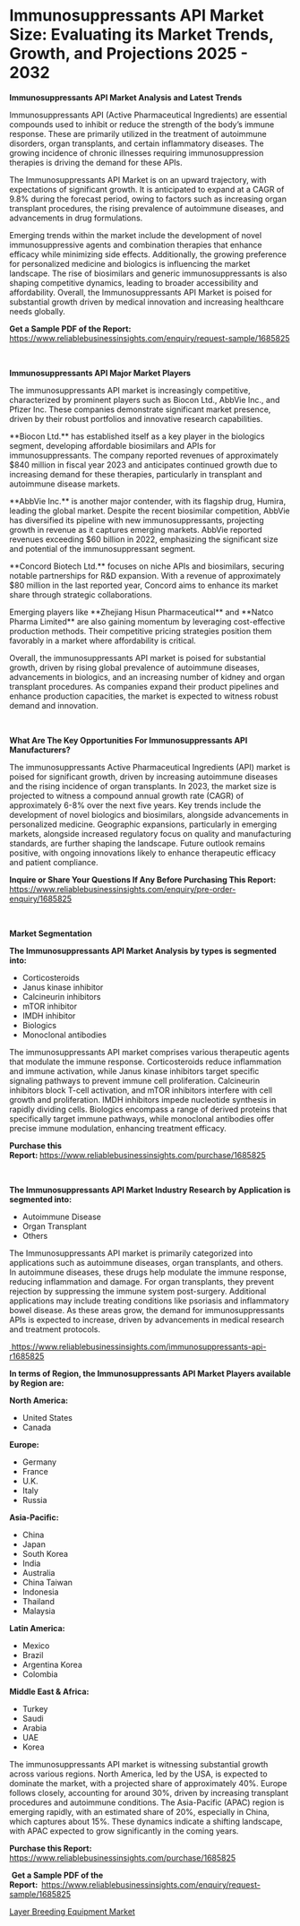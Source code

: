 <p><h1>Immunosuppressants API Market Size: Evaluating its Market Trends, Growth, and Projections 2025 - 2032</h1></p><p><strong>Immunosuppressants API Market Analysis and Latest Trends</strong></p>
<p><p>Immunosuppressants API (Active Pharmaceutical Ingredients) are essential compounds used to inhibit or reduce the strength of the body’s immune response. These are primarily utilized in the treatment of autoimmune disorders, organ transplants, and certain inflammatory diseases. The growing incidence of chronic illnesses requiring immunosuppression therapies is driving the demand for these APIs.</p><p>The Immunosuppressants API Market is on an upward trajectory, with expectations of significant growth. It is anticipated to expand at a CAGR of 9.8% during the forecast period, owing to factors such as increasing organ transplant procedures, the rising prevalence of autoimmune diseases, and advancements in drug formulations. </p><p>Emerging trends within the market include the development of novel immunosuppressive agents and combination therapies that enhance efficacy while minimizing side effects. Additionally, the growing preference for personalized medicine and biologics is influencing the market landscape. The rise of biosimilars and generic immunosuppressants is also shaping competitive dynamics, leading to broader accessibility and affordability. Overall, the Immunosuppressants API Market is poised for substantial growth driven by medical innovation and increasing healthcare needs globally.</p></p>
<p><strong>Get a Sample PDF of the Report:&nbsp;</strong> <a href="https://www.reliablebusinessinsights.com/enquiry/request-sample/1685825?utm_campaign=3383&utm_medium=2&utm_source=Github&utm_content=ia&utm_term=24032025&utm_id=immunosuppressants-api">https://www.reliablebusinessinsights.com/enquiry/request-sample/1685825</a></p>
<p>&nbsp;</p>
<p><strong>Immunosuppressants API Major Market Players</strong></p>
<p><p>The immunosuppressants API market is increasingly competitive, characterized by prominent players such as Biocon Ltd., AbbVie Inc., and Pfizer Inc. These companies demonstrate significant market presence, driven by their robust portfolios and innovative research capabilities.</p><p>**Biocon Ltd.** has established itself as a key player in the biologics segment, developing affordable biosimilars and APIs for immunosuppressants. The company reported revenues of approximately $840 million in fiscal year 2023 and anticipates continued growth due to increasing demand for these therapies, particularly in transplant and autoimmune disease markets.</p><p>**AbbVie Inc.** is another major contender, with its flagship drug, Humira, leading the global market. Despite the recent biosimilar competition, AbbVie has diversified its pipeline with new immunosuppressants, projecting growth in revenue as it captures emerging markets. AbbVie reported revenues exceeding $60 billion in 2022, emphasizing the significant size and potential of the immunosuppressant segment.</p><p>**Concord Biotech Ltd.** focuses on niche APIs and biosimilars, securing notable partnerships for R&D expansion. With a revenue of approximately $80 million in the last reported year, Concord aims to enhance its market share through strategic collaborations.</p><p>Emerging players like **Zhejiang Hisun Pharmaceutical** and **Natco Pharma Limited** are also gaining momentum by leveraging cost-effective production methods. Their competitive pricing strategies position them favorably in a market where affordability is critical.</p><p>Overall, the immunosuppressants API market is poised for substantial growth, driven by rising global prevalence of autoimmune diseases, advancements in biologics, and an increasing number of kidney and organ transplant procedures. As companies expand their product pipelines and enhance production capacities, the market is expected to witness robust demand and innovation.</p></p>
<p>&nbsp;</p>
<p><strong>What Are The Key Opportunities For Immunosuppressants API Manufacturers?</strong></p>
<p><p>The immunosuppressants Active Pharmaceutical Ingredients (API) market is poised for significant growth, driven by increasing autoimmune diseases and the rising incidence of organ transplants. In 2023, the market size is projected to witness a compound annual growth rate (CAGR) of approximately 6-8% over the next five years. Key trends include the development of novel biologics and biosimilars, alongside advancements in personalized medicine. Geographic expansions, particularly in emerging markets, alongside increased regulatory focus on quality and manufacturing standards, are further shaping the landscape. Future outlook remains positive, with ongoing innovations likely to enhance therapeutic efficacy and patient compliance.</p></p>
<p><strong>Inquire or Share Your Questions If Any Before Purchasing This Report:</strong> <a href="https://www.reliablebusinessinsights.com/enquiry/pre-order-enquiry/1685825?utm_campaign=3383&utm_medium=2&utm_source=Github&utm_content=ia&utm_term=24032025&utm_id=immunosuppressants-api">https://www.reliablebusinessinsights.com/enquiry/pre-order-enquiry/1685825</a></p>
<p>&nbsp;</p>
<p><strong>Market Segmentation</strong></p>
<p><strong>The Immunosuppressants API Market Analysis by types is segmented into:</strong></p>
<p><ul><li>Corticosteroids</li><li>Janus kinase inhibitor</li><li>Calcineurin inhibitors</li><li>mTOR inhibitor</li><li>IMDH inhibitor</li><li>Biologics</li><li>Monoclonal antibodies</li></ul></p>
<p><p>The immunosuppressants API market comprises various therapeutic agents that modulate the immune response. Corticosteroids reduce inflammation and immune activation, while Janus kinase inhibitors target specific signaling pathways to prevent immune cell proliferation. Calcineurin inhibitors block T-cell activation, and mTOR inhibitors interfere with cell growth and proliferation. IMDH inhibitors impede nucleotide synthesis in rapidly dividing cells. Biologics encompass a range of derived proteins that specifically target immune pathways, while monoclonal antibodies offer precise immune modulation, enhancing treatment efficacy.</p></p>
<p><strong>Purchase this Report:&nbsp;</strong><a href="https://www.reliablebusinessinsights.com/purchase/1685825?utm_campaign=3383&utm_medium=2&utm_source=Github&utm_content=ia&utm_term=24032025&utm_id=immunosuppressants-api">https://www.reliablebusinessinsights.com/purchase/1685825</a></p>
<p>&nbsp;</p>
<p><strong>The Immunosuppressants API Market Industry Research by Application is segmented into:</strong></p>
<p><ul><li>Autoimmune Disease</li><li>Organ Transplant</li><li>Others</li></ul></p>
<p><p>The Immunosuppressants API market is primarily categorized into applications such as autoimmune diseases, organ transplants, and others. In autoimmune diseases, these drugs help modulate the immune response, reducing inflammation and damage. For organ transplants, they prevent rejection by suppressing the immune system post-surgery. Additional applications may include treating conditions like psoriasis and inflammatory bowel disease. As these areas grow, the demand for immunosuppressants APIs is expected to increase, driven by advancements in medical research and treatment protocols.</p></p>
<p><a href="https://www.reliablebusinessinsights.com/immunosuppressants-api-r1685825?utm_campaign=3383&utm_medium=2&utm_source=Github&utm_content=ia&utm_term=24032025&utm_id=immunosuppressants-api">&nbsp;https://www.reliablebusinessinsights.com/immunosuppressants-api-r1685825</a></p>
<p><strong>In terms of Region, the Immunosuppressants API Market Players available by Region are:</strong></p>
<p>
    <p> <strong> North America: </strong>
        <ul>
            <li>United States</li>
            <li>Canada</li>
        </ul>
        </p> 
    <p> <strong> Europe: </strong>
        <ul>
            <li>Germany</li>
            <li>France</li>
            <li>U.K.</li>
            <li>Italy</li>
            <li>Russia</li>
        </ul>
        </p> 
    <p> <strong> Asia-Pacific: </strong>
        <ul>
            <li>China</li>
            <li>Japan</li>
            <li>South Korea</li>
            <li>India</li>
            <li>Australia</li>
            <li>China Taiwan</li>
            <li>Indonesia</li>
            <li>Thailand</li>
            <li>Malaysia</li>
        </ul>
        </p> 
    <p> <strong> Latin America: </strong>
        <ul>
            <li>Mexico</li>
            <li>Brazil</li>
            <li>Argentina Korea</li>
            <li>Colombia</li>
        </ul>
        </p> 
    <p> <strong> Middle East & Africa: </strong>
        <ul>
            <li>Turkey</li>
            <li>Saudi</li>
            <li>Arabia</li>
            <li>UAE</li>
            <li>Korea</li>
        </ul>
    </p>
    </p>
<p><p>The immunosuppressants API market is witnessing substantial growth across various regions. North America, led by the USA, is expected to dominate the market, with a projected share of approximately 40%. Europe follows closely, accounting for around 30%, driven by increasing transplant procedures and autoimmune conditions. The Asia-Pacific (APAC) region is emerging rapidly, with an estimated share of 20%, especially in China, which captures about 15%. These dynamics indicate a shifting landscape, with APAC expected to grow significantly in the coming years.</p></p>
<p><strong>Purchase this Report: </strong><a href="https://www.reliablebusinessinsights.com/purchase/1685825?utm_campaign=3383&utm_medium=2&utm_source=Github&utm_content=ia&utm_term=24032025&utm_id=immunosuppressants-api">https://www.reliablebusinessinsights.com/purchase/1685825</a></p>
<p>&nbsp;<strong>Get a Sample PDF of the Report:&nbsp;&nbsp;</strong><a href="https://www.reliablebusinessinsights.com/enquiry/request-sample/1685825?utm_campaign=3383&utm_medium=2&utm_source=Github&utm_content=ia&utm_term=24032025&utm_id=immunosuppressants-api">https://www.reliablebusinessinsights.com/enquiry/request-sample/1685825</a></p>
<p><strong></strong></p>
<p><p><a href="https://github.com/elitasvimal/Market-Research-Report-List-1/blob/main/layer-breeding-equipment-market.md?utm_campaign=3383&utm_medium=2&utm_source=Github&utm_content=ia&utm_term=24032025&utm_id=immunosuppressants-api">Layer Breeding Equipment Market</a></p></p>